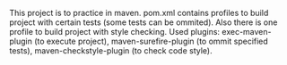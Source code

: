 This project is to practice in maven. 
pom.xml contains profiles to build project with certain tests (some tests can be ommited). 
Also there is one profile to build project with style checking.
Used plugins: exec-maven-plugin (to execute project),
              maven-surefire-plugin (to ommit specified tests),
              maven-checkstyle-plugin (to check code style).
